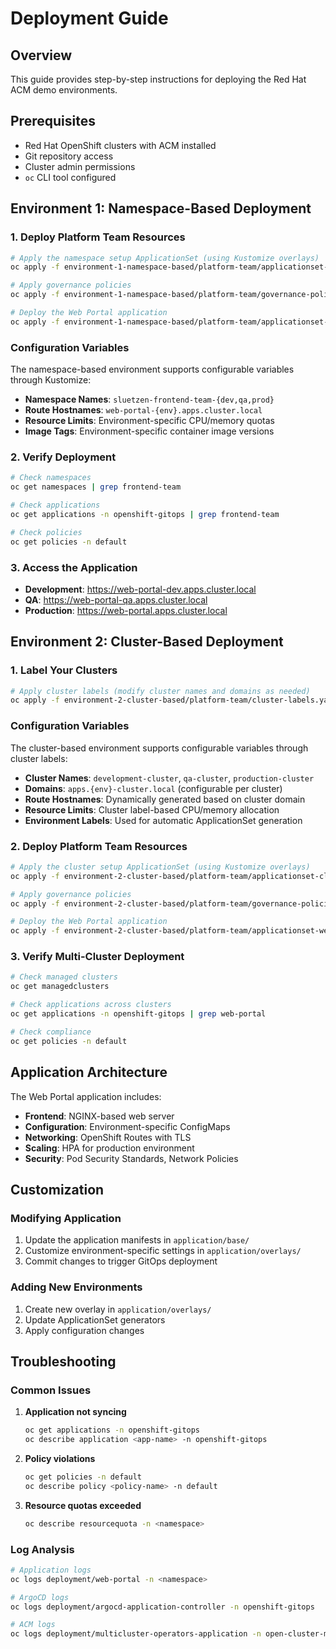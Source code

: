 # Deployment Guide

## Overview

This guide provides step-by-step instructions for deploying the Red Hat ACM demo environments.

## Prerequisites

- Red Hat OpenShift clusters with ACM installed
- Git repository access
- Cluster admin permissions
- `oc` CLI tool configured

## Environment 1: Namespace-Based Deployment

### 1. Deploy Platform Team Resources

```bash
# Apply the namespace setup ApplicationSet (using Kustomize overlays)
oc apply -f environment-1-namespace-based/platform-team/applicationset-namespace-setup.yaml

# Apply governance policies
oc apply -f environment-1-namespace-based/platform-team/governance-policies.yaml

# Deploy the Web Portal application
oc apply -f environment-1-namespace-based/platform-team/applicationset-web-portal.yaml
```

### Configuration Variables
The namespace-based environment supports configurable variables through Kustomize:
- **Namespace Names**: `sluetzen-frontend-team-{dev,qa,prod}`
- **Route Hostnames**: `web-portal-{env}.apps.cluster.local`
- **Resource Limits**: Environment-specific CPU/memory quotas
- **Image Tags**: Environment-specific container image versions

### 2. Verify Deployment

```bash
# Check namespaces
oc get namespaces | grep frontend-team

# Check applications
oc get applications -n openshift-gitops | grep frontend-team

# Check policies
oc get policies -n default
```

### 3. Access the Application

- **Development**: https://web-portal-dev.apps.cluster.local
- **QA**: https://web-portal-qa.apps.cluster.local
- **Production**: https://web-portal.apps.cluster.local

## Environment 2: Cluster-Based Deployment

### 1. Label Your Clusters

```bash
# Apply cluster labels (modify cluster names and domains as needed)
oc apply -f environment-2-cluster-based/platform-team/cluster-labels.yaml
```

### Configuration Variables
The cluster-based environment supports configurable variables through cluster labels:
- **Cluster Names**: `development-cluster`, `qa-cluster`, `production-cluster`
- **Domains**: `apps.{env}-cluster.local` (configurable per cluster)
- **Route Hostnames**: Dynamically generated based on cluster domain
- **Resource Limits**: Cluster label-based CPU/memory allocation
- **Environment Labels**: Used for automatic ApplicationSet generation

### 2. Deploy Platform Team Resources

```bash
# Apply the cluster setup ApplicationSet (using Kustomize overlays)
oc apply -f environment-2-cluster-based/platform-team/applicationset-cluster-setup.yaml

# Apply governance policies
oc apply -f environment-2-cluster-based/platform-team/governance-policies.yaml

# Deploy the Web Portal application
oc apply -f environment-2-cluster-based/platform-team/applicationset-web-portal.yaml
```

### 3. Verify Multi-Cluster Deployment

```bash
# Check managed clusters
oc get managedclusters

# Check applications across clusters
oc get applications -n openshift-gitops | grep web-portal

# Check compliance
oc get policies -n default
```

## Application Architecture

The Web Portal application includes:

- **Frontend**: NGINX-based web server
- **Configuration**: Environment-specific ConfigMaps
- **Networking**: OpenShift Routes with TLS
- **Scaling**: HPA for production environment
- **Security**: Pod Security Standards, Network Policies

## Customization

### Modifying Application

1. Update the application manifests in `application/base/`
2. Customize environment-specific settings in `application/overlays/`
3. Commit changes to trigger GitOps deployment

### Adding New Environments

1. Create new overlay in `application/overlays/`
2. Update ApplicationSet generators
3. Apply configuration changes

## Troubleshooting

### Common Issues

1. **Application not syncing**
   ```bash
   oc get applications -n openshift-gitops
   oc describe application <app-name> -n openshift-gitops
   ```

2. **Policy violations**
   ```bash
   oc get policies -n default
   oc describe policy <policy-name> -n default
   ```

3. **Resource quotas exceeded**
   ```bash
   oc describe resourcequota -n <namespace>
   ```

### Log Analysis

```bash
# Application logs
oc logs deployment/web-portal -n <namespace>

# ArgoCD logs
oc logs deployment/argocd-application-controller -n openshift-gitops

# ACM logs
oc logs deployment/multicluster-operators-application -n open-cluster-management
```